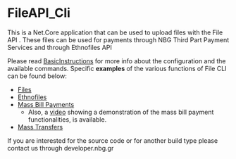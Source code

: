 # FileAPI_Cli
This is a Net.Core application that can be used to upload files with the File API .
These files can be used for payments through NBG Third Part Payment Services and through Ethnofiles API

Please read [BasicInstructions](https://github.com/myNBGcode/FileAPI_Cli_v4/blob/master/BasicInstructions.txt) for more info about the configuration and the available commands.
Specific **examples** of the various functions of File CLI can be found below:
* [Files](https://github.com/myNBGcode/FileAPI_Cli_V4/blob/8b9198d2d78ec9d13fa7c3634a6ada78a2f151e9/BasicInstructions.txt#L424)
* [Ethnofiles](https://github.com/myNBGcode/FileAPI_Cli_V4/blob/8b9198d2d78ec9d13fa7c3634a6ada78a2f151e9/BasicInstructions.txt#L440)
* [Mass Bill Payments](https://github.com/myNBGcode/FileAPI_Cli_V4/blob/8b9198d2d78ec9d13fa7c3634a6ada78a2f151e9/BasicInstructions.txt#L475)
  * Also, a [video](https://www.youtube.com/watch?v=hgpzXijXmXo) showing a demonstration of the mass bill payment functionalities, is available.
* [Mass Transfers](https://github.com/myNBGcode/FileAPI_Cli_V4/blob/8b9198d2d78ec9d13fa7c3634a6ada78a2f151e9/BasicInstructions.txt#L498)

If you are interested for the source code or for another build type please contact us through developer.nbg.gr
